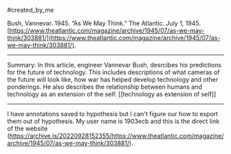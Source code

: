 #created_by_me 

Bush, Vannevar. 1945. “As We May Think.” The Atlantic. July 1, 1945. [https://www.theatlantic.com/magazine/archive/1945/07/as-we-may-think/303881/](https://www.theatlantic.com/magazine/archive/1945/07/as-we-may-think/303881/).

---
Summary: 
In this article, engineer Vannevar Bush, desrcibes his predictions for the future of technology. This includes descriptions of what cameras of the future will look like, how war has helped develop technology and other ponderings. He also describes the relationship between humans and technology as an extension of the self. [[technology as extension of self]]

---
I have annotations saved to hypothesis but I can't figure our how to export them out of hypothesis. My user name is 1903ecb and this is the direct link of the website (https://archive.is/20220928152355/https://www.theatlantic.com/magazine/archive/1945/07/as-we-may-think/303881/). 

